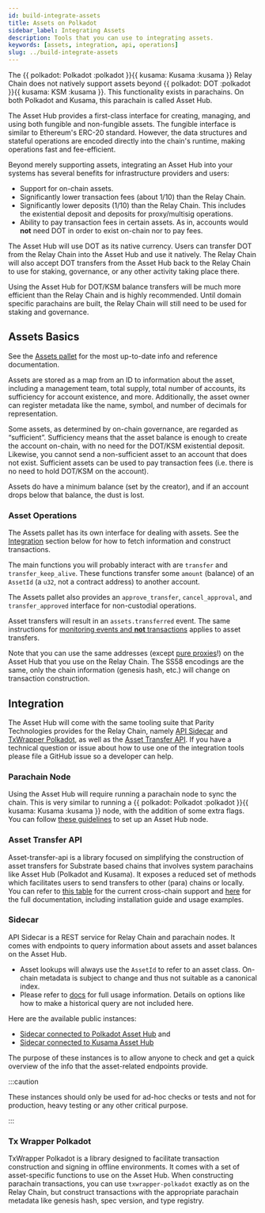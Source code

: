 ```yaml
---
id: build-integrate-assets
title: Assets on Polkadot
sidebar_label: Integrating Assets
description: Tools that you can use to integrating assets.
keywords: [assets, integration, api, operations]
slug: ../build-integrate-assets
---
```


The {{ polkadot: Polkadot :polkadot }}{{ kusama: Kusama :kusama }} Relay Chain does not natively
support assets beyond {{ polkadot: DOT :polkadot }}{{ kusama: KSM :kusama }}. This functionality
exists in parachains. On both Polkadot and Kusama, this parachain is called Asset Hub.

The Asset Hub provides a first-class interface for creating, managing, and using both fungible and
non-fungible assets. The fungible interface is similar to Ethereum's ERC-20 standard. However, the
data structures and stateful operations are encoded directly into the chain's runtime, making
operations fast and fee-efficient.

Beyond merely supporting assets, integrating an Asset Hub into your systems has several benefits for
infrastructure providers and users:

- Support for on-chain assets.
- Significantly lower transaction fees (about 1/10) than the Relay Chain.
- Significantly lower deposits (1/10) than the Relay Chain. This includes the existential deposit
  and deposits for proxy/multisig operations.
- Ability to pay transaction fees in certain assets. As in, accounts would **not** need DOT in order
  to exist on-chain nor to pay fees.

The Asset Hub will use DOT as its native currency. Users can transfer DOT from the Relay Chain into
the Asset Hub and use it natively. The Relay Chain will also accept DOT transfers from the Asset Hub
back to the Relay Chain to use for staking, governance, or any other activity taking place there.

Using the Asset Hub for DOT/KSM balance transfers will be much more efficient than the Relay Chain
and is highly recommended. Until domain specific parachains are built, the Relay Chain will still
need to be used for staking and governance.

## Assets Basics

See the [Assets pallet](https://github.com/paritytech/polkadot-sdk/tree/master/substrate/frame/assets)
for the most up-to-date info and reference documentation.

Assets are stored as a map from an ID to information about the asset, including a management team,
total supply, total number of accounts, its sufficiency for account existence, and more.
Additionally, the asset owner can register metadata like the name, symbol, and number of decimals
for representation.

Some assets, as determined by on-chain governance, are regarded as “sufficient”. Sufficiency means
that the asset balance is enough to create the account on-chain, with no need for the DOT/KSM
existential deposit. Likewise, you cannot send a non-sufficient asset to an account that does not
exist. Sufficient assets can be used to pay transaction fees (i.e. there is no need to hold DOT/KSM
on the account).

Assets do have a minimum balance (set by the creator), and if an account drops below that balance,
the dust is lost.

### Asset Operations

The Assets pallet has its own interface for dealing with assets. See the [Integration](#integration)
section below for how to fetch information and construct transactions.

The main functions you will probably interact with are `transfer` and `transfer_keep_alive`. These
functions transfer some `amount` (balance) of an `AssetId` (a `u32`, not a contract address) to
another account.

The Assets pallet also provides an `approve_transfer`, `cancel_approval`, and `transfer_approved`
interface for non-custodial operations.

Asset transfers will result in an `assets.transferred` event. The same instructions for
[monitoring events and **not** transactions](build-protocol-info.md#events) applies to asset
transfers.

Note that you can use the same addresses (except
[pure proxies](../learn/learn-proxies-pure.md#anonymous-proxy-pure-proxy)!) on the Asset Hub that
you use on the Relay Chain. The SS58 encodings are the same, only the chain information (genesis
hash, etc.) will change on transaction construction.

## Integration

The Asset Hub will come with the same tooling suite that Parity Technologies provides for the Relay
Chain, namely [API Sidecar](https://github.com/paritytech/substrate-api-sidecar) and
[TxWrapper Polkadot](https://github.com/paritytech/txwrapper-core/tree/main/packages/txwrapper-polkadot),
as well as the [Asset Transfer API](https://github.com/paritytech/asset-transfer-api).
If you have a technical question or issue about how to use one of the integration tools please file
a GitHub issue so a developer can help.

### Parachain Node

Using the Asset Hub will require running a parachain node to sync the chain. This is very similar to
running a {{ polkadot: Polkadot :polkadot }}{{ kusama: Kusama :kusama }} node, with the addition of
some extra flags. You can follow
[these guidelines](https://github.com/paritytech/polkadot-sdk/tree/master/cumulus#asset-hub-) to set up
an Asset Hub node.

### Asset Transfer API

Asset-transfer-api is a library focused on simplifying the construction of asset transfers for Substrate 
based chains that involves system parachains like Asset Hub (Polkadot and Kusama). It exposes a reduced 
set of methods which facilitates users to send transfers to other (para) chains or locally. You can refer
to [this table](https://github.com/paritytech/asset-transfer-api/tree/main#current-cross-chain-support)
for the current cross-chain support and [here](https://paritytech.github.io/asset-transfer-api/) for the
full documentation, including installation guide and usage examples.

### Sidecar

API Sidecar is a REST service for Relay Chain and parachain nodes. It comes with endpoints to query
information about assets and asset balances on the Asset Hub.

- Asset lookups will always use the `AssetId` to refer to an asset class. On-chain metadata is
  subject to change and thus not suitable as a canonical index.
- Please refer to [docs](https://paritytech.github.io/substrate-api-sidecar/dist/) for full usage
  information. Details on options like how to make a historical query are not included here.

Here are the available public instances:

- [Sidecar connected to Polkadot Asset Hub](https://polkadot-asset-hub-public-sidecar.parity-chains.parity.io)
  and
- [Sidecar connected to Kusama Asset Hub](https://kusama-asset-hub-public-sidecar.parity-chains.parity.io)

The purpose of these instances is to allow anyone to check and get a quick overview of the info that
the asset-related endpoints provide.

:::caution

These instances should only be used for ad-hoc checks or tests and not for production, heavy testing
or any other critical purpose.

:::

### Tx Wrapper Polkadot

TxWrapper Polkadot is a library designed to facilitate transaction construction and signing in
offline environments. It comes with a set of asset-specific functions to use on the Asset Hub. When
constructing parachain transactions, you can use `txwrapper-polkadot` exactly as on the Relay Chain,
but construct transactions with the appropriate parachain metadata like genesis hash, spec
version, and type registry.
